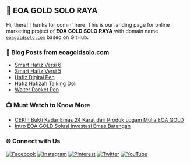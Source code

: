 ## 🏦 EOA GOLD SOLO RAYA

Hi, there! Thanks for comin' here. This is our landing page for online marketing project of **EOA GOLD SOLO RAYA** with domain name [`eoagoldsolo.com`](https://eoagoldsolo.com/) based on GitHub.

### 📖 Blog Posts from <a href='https://www.eoagoldsolo.com/search' title='Blog EOA GOLD SOLO RAYA' target='_blank'>eoagoldsolo.com</a>
<!-- BLOGGER:START -->
- [Smart Hafiz Versi 6](https://www.smarthafiztalkingdoll.com/2022/10/smart-hafiz-versi-6.html)
- [Smart Hafiz Versi 5](https://www.smarthafiztalkingdoll.com/2020/12/new-smart-hafiz-versi-5.html)
- [Hafiz Digital Pen](https://www.smarthafiztalkingdoll.com/2020/05/hafiz-pen-alqolam.html)
- [Hafiz Hafizah Talking Doll](https://www.smarthafiztalkingdoll.com/2020/03/hafiz-hafizah-talking-doll.html)
- [Walter Rocket Pen](https://www.smarthafiztalkingdoll.com/2020/03/walter-rocket-pen-mini.html)
<!-- BLOGGER:END -->

### 📺 Must Watch to Know More
<!-- YOUTUBE:START -->
- [CEK!!! Bukti Kadar Emas 24 Karat dari Produk Logam Mulia EOA GOLD](https://www.youtube.com/watch?v=mbBxdVca65Q)
- [Intro EOA GOLD Solusi Investasi Emas Batangan](https://www.youtube.com/watch?v=EpYvNeZIVwU)
<!-- YOUTUBE:END -->

### 🌐 Connect with Us
[![Facebook](https://img.shields.io/badge/Facebook-%231877F2.svg?logo=Facebook&logoColor=white)](https://facebook.com/eoagoldsolo) [![Instagram](https://img.shields.io/badge/Instagram-%23E4405F.svg?logo=Instagram&logoColor=white)](https://instagram.com/eoagoldsolo.id) [![Pinterest](https://img.shields.io/badge/Pinterest-%23E60023.svg?logo=Pinterest&logoColor=white)](https://pinterest.com/eoagoldsolo) [![Twitter](https://img.shields.io/badge/Twitter-%231DA1F2.svg?logo=Twitter&logoColor=white)](https://twitter.com/eoagoldsolo) [![YouTube](https://img.shields.io/badge/YouTube-%23FF0000.svg?logo=YouTube&logoColor=white)](https://youtube.com/c/UCukRQtUwHKmTsMjgMsFvtew) 

